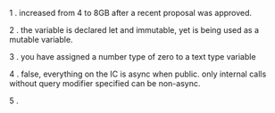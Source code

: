 1 . increased from 4 to 8GB after a recent proposal was approved.

2 . the variable is declared let and immutable, yet is being used as a mutable variable.

3 . you have assigned a number type of zero to a text type variable

4 . false, everything on the IC is async when public. only internal calls without query modifier specified can be non-async.

5 . 
